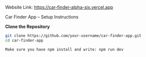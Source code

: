 Website Link: https://car-finder-alpha-six.vercel.app

Car Finder App – Setup Instructions

**Clone the Repository**
```bash
git clone https://github.com/your-username/car-finder-app.git
cd car-finder-app

Make sure you have npm install and write: npm run dev
